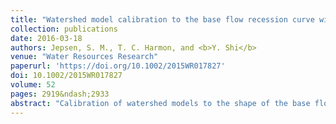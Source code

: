 ```yaml
---
title: "Watershed model calibration to the base flow recession curve with and without evapotranspiration effects"
collection: publications
date: 2016-03-18
authors: Jepsen, S. M., T. C. Harmon, and <b>Y. Shi</b>
venue: "Water Resources Research"
paperurl: 'https://doi.org/10.1002/2015WR017827'
doi: 10.1002/2015WR017827
volume: 52
pages: 2919&ndash;2933
abstract: "Calibration of watershed models to the shape of the base flow recession curve is a way to capture the important relationship between groundwater discharge and subsurface water storage in a catchment. In some montane Mediterranean regions, such as the midelevation Providence Creek catchment in the southern Sierra Nevada of California (USA), nearly all base flow recession occurs after snowmelt, and during this time evapotranspiration (ET) usually exceeds base flow. We assess the accuracy to which watershed models can be calibrated to ET‐dominated base flow recession in Providence Creek, both in terms of fitting a discharge time‐series and realistically capturing the observed discharge‐storage relationship for the catchment. Model parameters estimated from calibrations to ET‐dominated recession are compared to parameters estimated from reference calibrations to base flow recession with ET‐effects removed (&ldquo;potential recession&rdquo;). We employ the Penn State Integrated Hydrologic Model (PIHM) for simulations of base flow and ET, and methods that are otherwise general in nature. In models calibrated to ET‐dominated recession, simulation errors in ET and the targeted relationship for recession (-dQ/dt versus Q) contribute substantially (up to 57% and 46%, respectively) to overestimates in the discharge‐storage differential, defined as d(lnQ)/dS, relative to that derived from water flux observations. These errors result in overestimates of deep‐subsurface hydraulic conductivity in models calibrated to ET‐dominated recession, by up to an order of magnitude, relative to reference calibrations to potential recession. These results illustrate a potential opportunity for improving model representation of discharge‐storage dynamics by calibrating to the shape of base flow recession after removing the complicating effects of ET."
---
```

